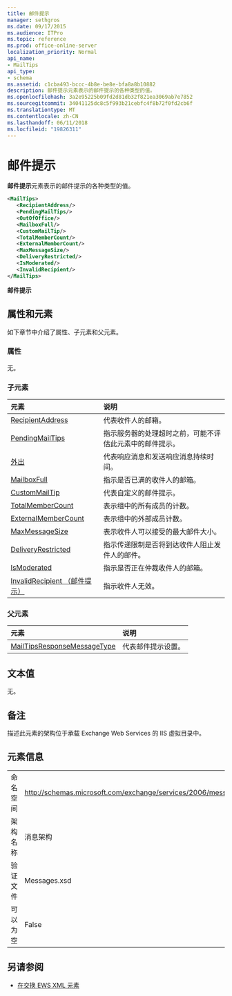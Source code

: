 ```yaml
---
title: 邮件提示
manager: sethgros
ms.date: 09/17/2015
ms.audience: ITPro
ms.topic: reference
ms.prod: office-online-server
localization_priority: Normal
api_name:
- MailTips
api_type:
- schema
ms.assetid: c1cba493-bccc-4b8e-be8e-bfa8a8b10882
description: 邮件提示元素表示的邮件提示的各种类型的值。
ms.openlocfilehash: 3a2e95225b09fd2d81db32f821ea3069ab7e7852
ms.sourcegitcommit: 34041125dc8c5f993b21cebfc4f8b72f0fd2cb6f
ms.translationtype: MT
ms.contentlocale: zh-CN
ms.lasthandoff: 06/11/2018
ms.locfileid: "19826311"
---
```

# <a name="mailtips"></a>邮件提示

**邮件提示**元素表示的邮件提示的各种类型的值。 
  
```XML
<MailTips>
   <RecipientAddress/>
   <PendingMailTips/>
   <OutOfOffice/>
   <MailboxFull/>
   <CustomMailTip/>
   <TotalMemberCount/>
   <ExternalMemberCount/>
   <MaxMessageSize/>
   <DeliveryRestricted/>
   <IsModerated/>
   <InvalidRecipient/>
</MailTips>
```

 **邮件提示**
## <a name="attributes-and-elements"></a>属性和元素

如下章节中介绍了属性、子元素和父元素。
  
### <a name="attributes"></a>属性

无。
  
### <a name="child-elements"></a>子元素

|**元素**|**说明**|
|:-----|:-----|
|[RecipientAddress](recipientaddress.md) <br/> |代表收件人的邮箱。  <br/> |
|[PendingMailTips](pendingmailtips.md) <br/> |指示服务器的处理超时之前，可能不评估此元素中的邮件提示。  <br/> |
|[外出](outofoffice.md) <br/> |代表响应消息和发送响应消息持续时间。  <br/> |
|[MailboxFull](mailboxfull.md) <br/> |指示是否已满的收件人的邮箱。  <br/> |
|[CustomMailTip](custommailtip.md) <br/> |代表自定义的邮件提示。  <br/> |
|[TotalMemberCount](totalmembercount.md) <br/> |表示组中的所有成员的计数。  <br/> |
|[ExternalMemberCount](externalmembercount.md) <br/> |表示组中的外部成员计数。  <br/> |
|[MaxMessageSize](maxmessagesize.md) <br/> |表示收件人可以接受的最大邮件大小。  <br/> |
|[DeliveryRestricted](deliveryrestricted.md) <br/> |指示传递限制是否将到达收件人阻止发件人的邮件。  <br/> |
|[IsModerated](ismoderated.md) <br/> |指示是否正在仲裁收件人的邮箱。  <br/> |
|[InvalidRecipient （邮件提示）](invalidrecipient-mailtips.md) <br/> |指示收件人无效。  <br/> |
   
### <a name="parent-elements"></a>父元素

|**元素**|**说明**|
|:-----|:-----|
|[MailTipsResponseMessageType](mailtipsresponsemessagetype.md) <br/> |代表邮件提示设置。  <br/> |
   
## <a name="text-value"></a>文本值

无。
  
## <a name="remarks"></a>备注

描述此元素的架构位于承载 Exchange Web Services 的 IIS 虚拟目录中。
  
## <a name="element-information"></a>元素信息

|||
|:-----|:-----|
|命名空间  <br/> |http://schemas.microsoft.com/exchange/services/2006/messages  <br/> |
|架构名称  <br/> |消息架构  <br/> |
|验证文件  <br/> |Messages.xsd  <br/> |
|可以为空  <br/> |False  <br/> |
   
## <a name="see-also"></a>另请参阅



- [在交换 EWS XML 元素](ews-xml-elements-in-exchange.md)

